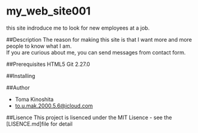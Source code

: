 # my_web_site001
this site indroduce me to look for new employees at a job. 

##Description
The reason for making this site is that I want more and more people to know what I am.<br>If you are curious about me, you can send messages from contact form.

##Prerequisites
HTML5
Git 2.27.0

##Installing

##Author
* Toma Kinoshita
* to.u.mak.2000.5.6@icloud.com

##Lisence
This project is lisenced under the MIT Lisence - see the [LISENCE.md]file for detail








